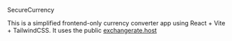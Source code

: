 SecureCurrency

This is a simplified frontend-only currency converter app using React + Vite + TailwindCSS. It uses the public [exchangerate.host](https://exchangerate.host)
